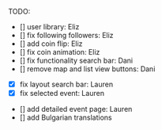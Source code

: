 TODO:

- [] user library: Eliz
- [] fix following followers: Eliz
- [] add coin flip: Eliz
- [] fix coin animation: Eliz
- [] fix functionality search bar: Dani
- [] remove map and list view buttons: Dani
- [x] fix layout search bar: Lauren
- [x] fix selected event: Lauren
- [] add detailed event page: Lauren
- [] add Bulgarian translations
